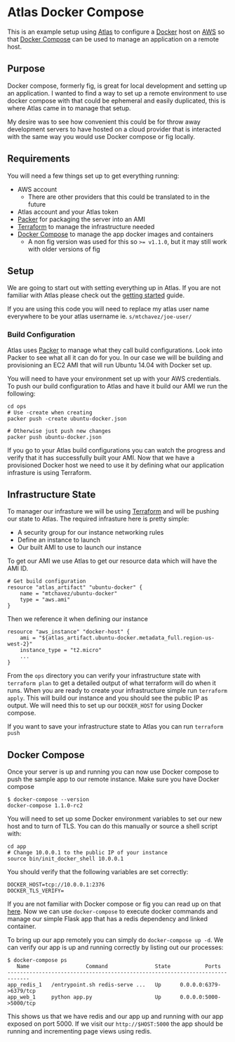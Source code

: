 # Atlas Docker Compose

This is an example setup using [Atlas](https://atlas.hashicorp.com) to configure
a [Docker](https://docker.com) host on [AWS](https://aws.amazon.com) so that
[Docker Compose](https://github.com/docker/fig) can be used to manage an application
on a remote host.

## Purpose

Docker compose, formerly fig, is great for local development and setting up
an application. I wanted to find a way to set up a remote environment to use
docker compose with that could be ephemeral and easily duplicated, this is
where Atlas came in to manage that setup.

My desire was to see how convenient this could be for throw away development
servers to have hosted on a cloud provider that is interacted with the same
way you would use Docker compose or fig locally.

## Requirements

You will need a few things set up to get everything running:

* AWS account
  * There are other providers that this could be translated to in the future
* Atlas account and your Atlas token
* [Packer](https://packer.io) for packaging the server into an AMI
* [Terraform](https://terraform.io) to manage the infrastructure needed
* [Docker Compose](https://github.com/docker/fig/releases/tag/1.1.0-rc2) to manage the app docker images and containers
  * A non fig version was used for this so `>= v1.1.0`, but it may still work with older versions of fig

## Setup

We are going to start out with setting everything up in Atlas. If you are not familiar
with Atlas please check out the [getting started](https://atlas.hashicorp.com/help/getting-started/getting-started-overview) guide.

If you are using this code you will need to replace my atlas user name everywhere
to be your atlas username ie. `s/mtchavez/joe-user/`

### Build Configuration

Atlas uses [Packer](https://packer.io) to manage what they call build configurations. Look into Packer
to see what all it can do for you. In our case we will be building and provisioning an EC2 AMI
that will run Ubuntu 14.04 with Docker set up.

You will need to have your environment set up with your AWS credentials. To push our build configuration
to Atlas and have it build our AMI we run the following:

```
cd ops
# Use -create when creating
packer push -create ubuntu-docker.json

# Otherwise just push new changes
packer push ubuntu-docker.json
```

If you go to your Atlas build configurations you can watch the progress and verify
that it has successfully built your AMI. Now that we have a provisioned Docker host
we need to use it by defining what our application infrasture is using Terraform.

## Infrastructure State

To manager our infrasture we will be using [Terraform](https://terraform.io) and
will be pushing our state to Atlas. The required infrasture here is pretty simple:

* A security group for our instance networking rules
* Define an instance to launch
* Our built AMI to use to launch our instance

To get our AMI we use Atlas to get our resource data which will have the AMI ID.

```
# Get build configuration
resource "atlas_artifact" "ubuntu-docker" {
    name = "mtchavez/ubuntu-docker"
    type = "aws.ami"
}
```

Then we reference it when defining our instance

```
resource "aws_instance" "docker-host" {
    ami = "${atlas_artifact.ubuntu-docker.metadata_full.region-us-west-2}"
    instance_type = "t2.micro"
    ...
}
```

From the `ops` directory you can verify your infrastructure state with `terraform plan`
to get a detailed output of what terraform will do when it runs. When you are ready to create
your infrastructure simple run `terraform apply`. This will build our instance
and you should see the public IP as output. We will need this to set up our
`DOCKER_HOST` for using Docker compose.

If you want to save your infrastructure state to Atlas you can run `terraform push`

## Docker Compose

Once your server is up and running you can now use Docker compose to push the sample
app to our remote instance. Make sure you have Docker compose

```
$ docker-compose --version
docker-compose 1.1.0-rc2
```

You will need to set up some Docker environment variables to set our new host
and to turn of TLS. You can do this manually or source a shell script with:

```
cd app
# Change 10.0.0.1 to the public IP of your instance
source bin/init_docker_shell 10.0.0.1
```

You should verify that the following variables are set correctly:

```
DOCKER_HOST=tcp://10.0.0.1:2376
DOCKER_TLS_VERIFY=
```

If you are not familiar with Docker compose or fig you can read up on that [here](http://www.fig.sh/).
Now we can use `docker-compose` to execute docker commands and manage our simple
Flask app that has a redis dependency and linked container.

To bring up our app remotely you can simply do `docker-compose up -d`. We can verify
our app is up and running correctly by listing out our processes:

```
$ docker-compose ps
   Name                  Command               State           Ports
-----------------------------------------------------------------------------
app_redis_1   /entrypoint.sh redis-serve ...   Up      0.0.0.0:6379->6379/tcp
app_web_1     python app.py                    Up      0.0.0.0:5000->5000/tcp
```

This shows us that we have redis and our app up and running with our app exposed
on port 5000. If we visit our `http://$HOST:5000` the app should be running
and incrementing page views using redis.
